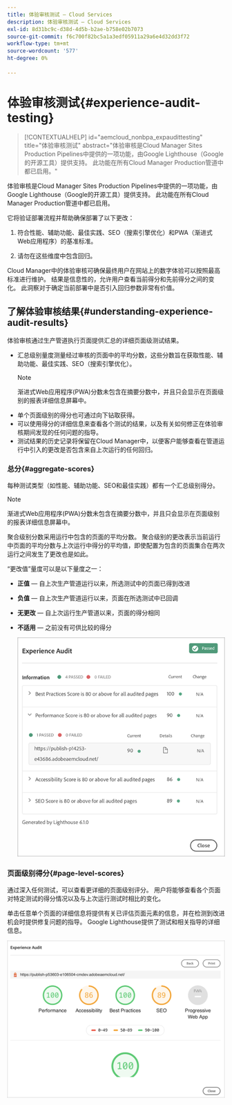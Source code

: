 ```yaml
---
title: 体验审核测试 — Cloud Services
description: 体验审核测试 — Cloud Services
exl-id: 8d31bc9c-d38d-4d5b-b2ae-b758e02b7073
source-git-commit: f6c700f82bc5a1a3edf05911a29a6e4d32dd3f72
workflow-type: tm+mt
source-wordcount: '577'
ht-degree: 0%

---
```


# 体验审核测试{#experience-audit-testing}

>[!CONTEXTUALHELP]
>id="aemcloud_nonbpa_expaudittesting"
>title="体验审核测试"
>abstract="体验审核是Cloud Manager Sites Production Pipelines中提供的一项功能，由Google Lighthouse（Google的开源工具）提供支持。 此功能在所有Cloud Manager Production管道中都已启用。"

体验审核是Cloud Manager Sites Production Pipelines中提供的一项功能，由Google Lighthouse（Google的开源工具）提供支持。 此功能在所有Cloud Manager Production管道中都已启用。

它将验证部署流程并帮助确保部署了以下更改：

1. 符合性能、辅助功能、最佳实践、SEO（搜索引擎优化）和PWA（渐进式Web应用程序）的基准标准。

1. 请勿在这些维度中包含回归。

Cloud Manager中的体验审核可确保最终用户在网站上的数字体验可以按照最高标准进行维护。 结果是信息性的，允许用户查看当前得分和先前得分之间的变化。 此洞察对于确定当前部署中是否引入回归参数非常有价值。

## 了解体验审核结果{#understanding-experience-audit-results}

体验审核通过生产管道执行页面提供汇总的详细页面级测试结果。

* 汇总级别量度测量经过审核的页面中的平均分数，这些分数旨在获取性能、辅助功能、最佳实践、SEO（搜索引擎优化）。
   >[!NOTE]
   >渐进式Web应用程序(PWA)分数未包含在摘要分数中，并且只会显示在页面级别的报表详细信息屏幕中。
* 单个页面级别的得分也可通过向下钻取获得。
* 可以使用得分的详细信息来查看各个测试的结果，以及有关如何修正在体验审核期间发现的任何问题的指导。
* 测试结果的历史记录将保留在Cloud Manager中，以便客户能够查看在管道运行中引入的更改是否包含来自上次运行的任何回归。

### 总分{#aggregate-scores}

每种测试类型（如性能、辅助功能、SEO和最佳实践）都有一个汇总级别得分。
>[!NOTE]
>渐进式Web应用程序(PWA)分数未包含在摘要分数中，并且只会显示在页面级别的报表详细信息屏幕中。

聚合级别分数采用运行中包含的页面的平均分数。 聚合级别的更改表示当前运行中页面的平均分数与上次运行中得分的平均值，即使配置为包含的页面集合在两次运行之间发生了更改也是如此。

“更改值”量度可以是以下量度之一：

* **正值**  — 自上次生产管道运行以来，所选测试中的页面已得到改进

* **负值**  — 自上次生产管道运行以来，页面在所选测试中已回调

* **无更改**  — 自上次运行生产管道以来，页面的得分相同

* **不适用**  — 之前没有可供比较的得分

   ![](/help/implementing/cloud-manager/assets/exp-audit-1.png)


### 页面级别得分{#page-level-scores}

通过深入任何测试，可以查看更详细的页面级别评分。 用户将能够查看各个页面对特定测试的得分情况以及与上次运行测试时相比的变化。

单击任意单个页面的详细信息将提供有关已评估页面元素的信息，并在检测到改进机会时提供修复问题的指导。 Google Lighthouse提供了测试和相关指导的详细信息。

![](/help/implementing/cloud-manager/assets/exp-audit-2.png)
